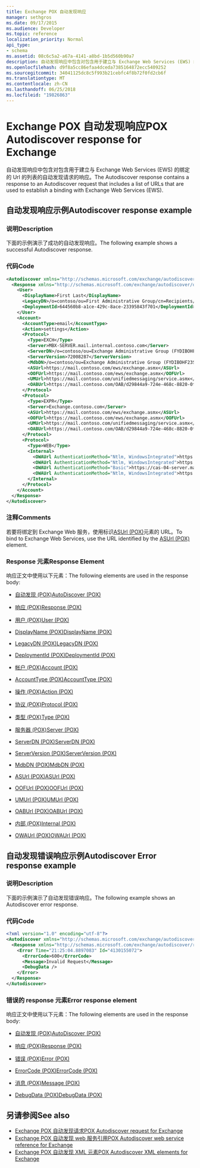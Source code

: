```yaml
---
title: Exchange POX 自动发现响应
manager: sethgros
ms.date: 09/17/2015
ms.audience: Developer
ms.topic: reference
localization_priority: Normal
api_type:
- schema
ms.assetid: 08c6c5a2-a67a-4141-a8bd-1b5d560b90a7
description: 自动发现响应中包含对包含用于建立与 Exchange Web Services (EWS) 的绑定的 Url 的列表的自动发现请求的响应。
ms.openlocfilehash: d9f8a5cc86efaa4dceda7385164872ecc5409252
ms.sourcegitcommit: 34041125dc8c5f993b21cebfc4f8b72f0fd2cb6f
ms.translationtype: MT
ms.contentlocale: zh-CN
ms.lasthandoff: 06/25/2018
ms.locfileid: "19826863"
---
```

# <a name="pox-autodiscover-response-for-exchange"></a><span data-ttu-id="efb58-103">Exchange POX 自动发现响应</span><span class="sxs-lookup"><span data-stu-id="efb58-103">POX Autodiscover response for Exchange</span></span>

<span data-ttu-id="efb58-104">自动发现响应中包含对包含用于建立与 Exchange Web Services (EWS) 的绑定的 Url 的列表的自动发现请求的响应。</span><span class="sxs-lookup"><span data-stu-id="efb58-104">The Autodiscover response contains a response to an Autodiscover request that includes a list of URLs that are used to establish a binding with Exchange Web Services (EWS).</span></span>
  
## <a name="autodiscover-response-example"></a><span data-ttu-id="efb58-105">自动发现响应示例</span><span class="sxs-lookup"><span data-stu-id="efb58-105">Autodiscover response example</span></span>

### <a name="description"></a><span data-ttu-id="efb58-106">说明</span><span class="sxs-lookup"><span data-stu-id="efb58-106">Description</span></span>

<span data-ttu-id="efb58-107">下面的示例演示了成功的自动发现响应。</span><span class="sxs-lookup"><span data-stu-id="efb58-107">The following example shows a successful Autodiscover response.</span></span>
  
### <a name="code"></a><span data-ttu-id="efb58-108">代码</span><span class="sxs-lookup"><span data-stu-id="efb58-108">Code</span></span>

```XML
<Autodiscover xmlns="http://schemas.microsoft.com/exchange/autodiscover/responseschema/2006">
  <Response xmlns="http://schemas.microsoft.com/exchange/autodiscover/outlook/responseschema/2006a">
    <User>
      <DisplayName>First Last</DisplayName>
      <LegacyDN>/o=contoso/ou=First Administrative Group/cn=Recipients/cn=iuser885646</LegacyDN>
      <DeploymentId>644560b8-a1ce-429c-8ace-23395843f701</DeploymentId>
    </User>
    <Account>
      <AccountType>email</AccountType>
      <Action>settings</Action>
      <Protocol>
        <Type>EXCH</Type>
        <Server>MBX-SERVER.mail.internal.contoso.com</Server>
        <ServerDN>/o=contoso/ou=Exchange Administrative Group (FYDIBOHF23SPDLT)/cn=Configuration/cn=Servers/cn=MBX-SERVER</ServerDN>
        <ServerVersion>72008287</ServerVersion>
        <MdbDN>/o=contoso/ou=Exchange Administrative Group (FYDIBOHF23SPDLT)/cn=Configuration/cn=Servers/cn=MBX-SERVER/cn=Microsoft Private MDB</MdbDN>
        <ASUrl>https://mail.contoso.com/ews/exchange.asmx</ASUrl>
        <OOFUrl>https://mail.contoso.com/ews/exchange.asmx</OOFUrl>
        <UMUrl>https://mail.contoso.com/unifiedmessaging/service.asmx</UMUrl>
        <OABUrl>https://mail.contoso.com/OAB/d29844a9-724e-468c-8820-0f7b345b767b/</OABUrl>
      </Protocol>
      <Protocol>
        <Type>EXPR</Type>
        <Server>Exchange.contoso.com</Server>
        <ASUrl>https://mail.contoso.com/ews/exchange.asmx</ASUrl>
        <OOFUrl>https://mail.contoso.com/ews/exchange.asmx</OOFUrl>
        <UMUrl>https://mail.contoso.com/unifiedmessaging/service.asmx</UMUrl>
        <OABUrl>https://mail.contoso.com/OAB/d29844a9-724e-468c-8820-0f7b345b767b/</OABUrl>
      </Protocol>
      <Protocol>
        <Type>WEB</Type>
        <Internal>
          <OWAUrl AuthenticationMethod="Ntlm, WindowsIntegrated">https://cas-01-server.mail.internal.contoso.com/owa</OWAUrl>
          <OWAUrl AuthenticationMethod="Ntlm, WindowsIntegrated">https://cas-02-server.mail.internal.contoso.com/owa</OWAUrl>
          <OWAUrl AuthenticationMethod="Basic">https://cas-04-server.mail.internal.contoso.com/owa</OWAUrl>
          <OWAUrl AuthenticationMethod="Ntlm, WindowsIntegrated">https://cas-05-server.mail.internal.contoso.com/owa</OWAUrl>
        </Internal>
      </Protocol>
    </Account>
  </Response>
</Autodiscover>
```

### <a name="comments"></a><span data-ttu-id="efb58-109">注释</span><span class="sxs-lookup"><span data-stu-id="efb58-109">Comments</span></span>

<span data-ttu-id="efb58-110">若要将绑定到 Exchange Web 服务，使用标识[ASUrl (POX)](asurl-pox.md)元素的 URL。</span><span class="sxs-lookup"><span data-stu-id="efb58-110">To bind to Exchange Web Services, use the URL identified by the [ASUrl (POX)](asurl-pox.md) element.</span></span> 
  
### <a name="response-element"></a><span data-ttu-id="efb58-111">Response 元素</span><span class="sxs-lookup"><span data-stu-id="efb58-111">Response Element</span></span>

<span data-ttu-id="efb58-112">响应正文中使用以下元素：</span><span class="sxs-lookup"><span data-stu-id="efb58-112">The following elements are used in the response body:</span></span>
  
- [<span data-ttu-id="efb58-113">自动发现 (POX)</span><span class="sxs-lookup"><span data-stu-id="efb58-113">AutoDiscover (POX)</span></span>](autodiscover-pox.md)
    
- [<span data-ttu-id="efb58-114">响应 (POX)</span><span class="sxs-lookup"><span data-stu-id="efb58-114">Response (POX)</span></span>](response-pox.md)
    
- [<span data-ttu-id="efb58-115">用户 (POX)</span><span class="sxs-lookup"><span data-stu-id="efb58-115">User (POX)</span></span>](user-pox.md)
    
- [<span data-ttu-id="efb58-116">DisplayName (POX)</span><span class="sxs-lookup"><span data-stu-id="efb58-116">DisplayName (POX)</span></span>](displayname-pox.md)
    
- [<span data-ttu-id="efb58-117">LegacyDN (POX)</span><span class="sxs-lookup"><span data-stu-id="efb58-117">LegacyDN (POX)</span></span>](legacydn-pox.md)
    
- [<span data-ttu-id="efb58-118">DeploymentId (POX)</span><span class="sxs-lookup"><span data-stu-id="efb58-118">DeploymentId (POX)</span></span>](deploymentid-pox.md)
    
- [<span data-ttu-id="efb58-119">帐户 (POX)</span><span class="sxs-lookup"><span data-stu-id="efb58-119">Account (POX)</span></span>](account-pox.md)
    
- [<span data-ttu-id="efb58-120">AccountType (POX)</span><span class="sxs-lookup"><span data-stu-id="efb58-120">AccountType (POX)</span></span>](accounttype-pox.md)
    
- [<span data-ttu-id="efb58-121">操作 (POX)</span><span class="sxs-lookup"><span data-stu-id="efb58-121">Action (POX)</span></span>](action-pox.md)
    
- [<span data-ttu-id="efb58-122">协议 (POX)</span><span class="sxs-lookup"><span data-stu-id="efb58-122">Protocol (POX)</span></span>](protocol-pox.md)
    
- [<span data-ttu-id="efb58-123">类型 (POX)</span><span class="sxs-lookup"><span data-stu-id="efb58-123">Type (POX)</span></span>](type-pox.md)
    
- [<span data-ttu-id="efb58-124">服务器 (POX)</span><span class="sxs-lookup"><span data-stu-id="efb58-124">Server (POX)</span></span>](server-pox.md)
    
- [<span data-ttu-id="efb58-125">ServerDN (POX)</span><span class="sxs-lookup"><span data-stu-id="efb58-125">ServerDN (POX)</span></span>](serverdn-pox.md)
    
- [<span data-ttu-id="efb58-126">ServerVersion (POX)</span><span class="sxs-lookup"><span data-stu-id="efb58-126">ServerVersion (POX)</span></span>](serverversion-pox.md)
    
- [<span data-ttu-id="efb58-127">MdbDN (POX)</span><span class="sxs-lookup"><span data-stu-id="efb58-127">MdbDN (POX)</span></span>](mdbdn-pox.md)
    
- [<span data-ttu-id="efb58-128">ASUrl (POX)</span><span class="sxs-lookup"><span data-stu-id="efb58-128">ASUrl (POX)</span></span>](asurl-pox.md)
    
- [<span data-ttu-id="efb58-129">OOFUrl (POX)</span><span class="sxs-lookup"><span data-stu-id="efb58-129">OOFUrl (POX)</span></span>](oofurl-pox.md)
    
- [<span data-ttu-id="efb58-130">UMUrl (POX)</span><span class="sxs-lookup"><span data-stu-id="efb58-130">UMUrl (POX)</span></span>](umurl-pox.md)
    
- [<span data-ttu-id="efb58-131">OABUrl (POX)</span><span class="sxs-lookup"><span data-stu-id="efb58-131">OABUrl (POX)</span></span>](oaburl-pox.md)
    
- [<span data-ttu-id="efb58-132">内部 (POX)</span><span class="sxs-lookup"><span data-stu-id="efb58-132">Internal (POX)</span></span>](internal-pox.md)
    
- [<span data-ttu-id="efb58-133">OWAUrl (POX)</span><span class="sxs-lookup"><span data-stu-id="efb58-133">OWAUrl (POX)</span></span>](owaurl-pox.md)
    
## <a name="autodiscover-error-response-example"></a><span data-ttu-id="efb58-134">自动发现错误响应示例</span><span class="sxs-lookup"><span data-stu-id="efb58-134">Autodiscover Error response example</span></span>

### <a name="description"></a><span data-ttu-id="efb58-135">说明</span><span class="sxs-lookup"><span data-stu-id="efb58-135">Description</span></span>

<span data-ttu-id="efb58-136">下面的示例演示了自动发现错误响应。</span><span class="sxs-lookup"><span data-stu-id="efb58-136">The following example shows an Autodiscover error response.</span></span>
  
### <a name="code"></a><span data-ttu-id="efb58-137">代码</span><span class="sxs-lookup"><span data-stu-id="efb58-137">Code</span></span>

```XML
<?xml version="1.0" encoding="utf-8"?>
<Autodiscover xmlns="http://schemas.microsoft.com/exchange/autodiscover/responseschema/2006">
  <Response xmlns="http://schemas.microsoft.com/exchange/autodiscover/responseschema/2006">
    <Error Time="21:25:04.8897083" Id="4130155072">
      <ErrorCode>600</ErrorCode>
      <Message>Invalid Request</Message>
      <DebugData />
    </Error>
  </Response>
</Autodiscover>
```

### <a name="error-response-element"></a><span data-ttu-id="efb58-138">错误的 response 元素</span><span class="sxs-lookup"><span data-stu-id="efb58-138">Error response element</span></span>

<span data-ttu-id="efb58-139">响应正文中使用以下元素：</span><span class="sxs-lookup"><span data-stu-id="efb58-139">The following elements are used in the response body:</span></span>
  
- [<span data-ttu-id="efb58-140">自动发现 (POX)</span><span class="sxs-lookup"><span data-stu-id="efb58-140">AutoDiscover (POX)</span></span>](autodiscover-pox.md)
    
- [<span data-ttu-id="efb58-141">响应 (POX)</span><span class="sxs-lookup"><span data-stu-id="efb58-141">Response (POX)</span></span>](response-pox.md)
    
- [<span data-ttu-id="efb58-142">错误 (POX)</span><span class="sxs-lookup"><span data-stu-id="efb58-142">Error (POX)</span></span>](error-pox.md)
    
- [<span data-ttu-id="efb58-143">ErrorCode (POX)</span><span class="sxs-lookup"><span data-stu-id="efb58-143">ErrorCode (POX)</span></span>](errorcode-pox.md)
    
- [<span data-ttu-id="efb58-144">消息 (POX)</span><span class="sxs-lookup"><span data-stu-id="efb58-144">Message (POX)</span></span>](message-pox.md)
    
- [<span data-ttu-id="efb58-145">DebugData (POX)</span><span class="sxs-lookup"><span data-stu-id="efb58-145">DebugData (POX)</span></span>](debugdata-pox.md)
    
## <a name="see-also"></a><span data-ttu-id="efb58-146">另请参阅</span><span class="sxs-lookup"><span data-stu-id="efb58-146">See also</span></span>

- [<span data-ttu-id="efb58-147">Exchange POX 自动发现请求</span><span class="sxs-lookup"><span data-stu-id="efb58-147">POX Autodiscover request for Exchange</span></span>](pox-autodiscover-request-for-exchange.md)
- [<span data-ttu-id="efb58-148">Exchange POX 自动发现 web 服务引用</span><span class="sxs-lookup"><span data-stu-id="efb58-148">POX Autodiscover web service reference for Exchange</span></span>](pox-autodiscover-web-service-reference-for-exchange.md) 
- [<span data-ttu-id="efb58-149">Exchange POX 自动发现 XML 元素</span><span class="sxs-lookup"><span data-stu-id="efb58-149">POX Autodiscover XML elements for Exchange</span></span>](pox-autodiscover-xml-elements-for-exchange.md)


